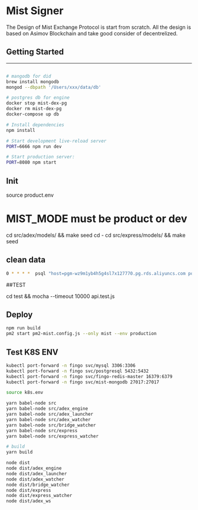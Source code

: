 # Mist Signer

The Design of Mist Exchange Protocol is start from scratch. 
All the design is based on Asimov Blockchain and take good consider of decentrelized.

## Getting Started

---------------

```sh

# mangodb for did
brew install mongodb
mongod --dbpath '/Users/xxx/data/db'

# postgres db for engine
docker stop mist-dex-pg
docker rm mist-dex-pg
docker-compose up db

# Install dependencies
npm install

# Start development live-reload server
PORT=6666 npm run dev

# Start production server:
PORT=8080 npm start
```

## Init

source product.env
# MIST_MODE must be product or dev
cd  src/adex/models/ && make seed
cd -
cd  src/express/models/ && make seed

## clean data

```bash
0 * * * *  psql "host=pgm-wz9m1yb4h5g4sl7x127770.pg.rds.aliyuncs.com port=1433 dbname=product user=product password=myHzSesQc7TXSS5HOXZDsgq7SNUHY2" < /opt/mist-signer_fingo_dev2/src/adex/models/mist_tmp_clean.sql
```

##TEST

cd test && mocha --timeout 10000 api.test.js

## Deploy

```bash
npm run build
pm2 start pm2-mist.config.js --only mist --env production
```

## Test K8S ENV

```bash
kubectl port-forward -n fingo svc/mysql 3306:3306
kubectl port-forward -n fingo svc/postgresql 5432:5432
kubectl port-forward -n fingo svc/fingo-redis-master 16379:6379
kubectl port-forward -n fingo svc/mist-mongodb 27017:27017

source k8s.env

yarn babel-node src
yarn babel-node src/adex_engine
yarn babel-node src/adex_launcher
yarn babel-node src/adex_watcher
yarn babel-node src/bridge_watcher
yarn babel-node src/express
yarn babel-node src/express_watcher

# build
yarn build

node dist
node dist/adex_engine
node dist/adex_launcher
node dist/adex_watcher
node dist/bridge_watcher
node dist/express
node dist/express_watcher
node dist/adex_ws
```
